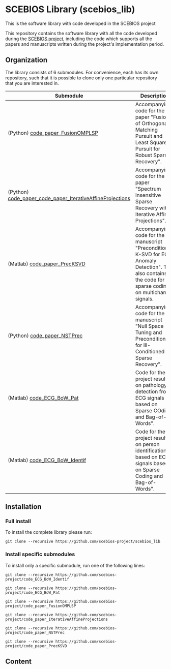 # SCEBIOS Library (scebios_lib)
This is the software library with code developed in the SCEBIOS project

This repository contains the software library with all the code developed during the [SCEBIOS project](http://www.etti.legacy.tuiasi.ro/ncleju/scebios/),
including the code which supports all the papers and manuscripts written during the project's implementation period.

## Organization
The library consists of 6 submodules. For convenience, each has its own repository, such that it is possible to clone only
one particular repository that you are interested in.

|    Submodule  |  Description  |
| ------------- | ------------- |
| (Python) [code_paper_FusionOMPLSP](https://github.com/scebios-project/code_paper_FusionOMPLSP) | Accompanying code for the paper "Fusion of Orthogonal Matching Pursuit and Least Squares Pursuit for Robust Sparse Recovery".|
| (Python) [code_paper_code_paper_IterativeAffineProjections](https://github.com/scebios-project/code_paper_code_paper_IterativeAffineProjections) | Accompanying code for the paper "Spectrum Insensitive Sparse Recovery with Iterative Affine Projections".|
| (Matlab) [code_paper_PrecKSVD](https://github.com/scebios-project/code_paper_PrecKSVD) | Accompanying code for the manuscript "Preconditioned K-SVD for ECG Anomaly Detection".  This also contains the code for sparse coding on multichannel signals.|
| (Python) [code_paper_NSTPrec](https://github.com/scebios-project/code_paper_NSTPrec) | Accompanying code for the manuscript "Null Space Tuning and Preconditioning for Ill-Conditioned Sparse Recovery".|
| (Matlab) [code_ECG_BoW_Pat](https://github.com/scebios-project/code_ECG_BoW_Pat) | Code for the project results on pathology detection from ECG signals based on Sparse COding and Bag-of-Words".|
| (Matlab) [code_ECG_BoW_Identif](https://github.com/scebios-project/code_ECG_BoW_Identif) | Code for the project results on person identification based on ECG signals based on Sparse Coding and Bag-of-Words".|




## Installation

### Full install
To install the complete library please run:

```git clone --recursive https://github.com/scebios-project/scebios_lib```

### Install specific submodules
To install only a specific submodule, run one of the following lines:

```git clone --recursive https://github.com/scebios-project/code_ECG_BoW_Identif```

```git clone --recursive https://github.com/scebios-project/code_ECG_BoW_Pat```

```git clone --recursive https://github.com/scebios-project/code_paper_FusionOMPLSP```

```git clone --recursive https://github.com/scebios-project/code_paper_IterativeAffineProjections```

```git clone --recursive https://github.com/scebios-project/code_paper_NSTPrec```

```git clone --recursive https://github.com/scebios-project/code_paper_PrecKSVD```

## Content
